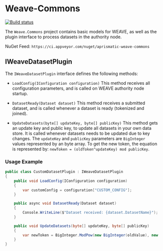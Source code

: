 ﻿# Weave-Commons

[![Build status](https://ci.appveyor.com/api/projects/status/p87ij8921enurk50/branch/master?svg=true)](https://ci.appveyor.com/project/bazzilic/weave-commons/branch/master)

The `Weave.Commons` project contains basic models for WEAVE, as well as the plugin interface to process datasets in the authority node.

NuGet Feed: `https://ci.appveyor.com/nuget/aprismatic-weave-commons`

## IWeaveDatasetPlugin

The `IWeaveDatasetPlugin` interface defines the following methods:

* `LoadConfig(IConfiguration configuration)`
This method receives all configuration parameters, and is called on WEAVE authority node startup.

* `DatasetReady(Dataset dataset)`
This method receives a submitted dataset, and is called whenever a dataset is ready (tokenized and joined).

* `UpdateDatasets(byte[] updateKey, byte[] publicKey)`
This method gets an update key and public key, to update all datasets in your own data store. It is called whenever datasets needs to be updated due to key changes.
The `updateKey` and `publicKey` parameters are `BigInteger` values represented by an byte array. To get the new token, the equation is represented by: `newToken = (oldToken^updateKey) mod publicKey`.

### Usage Example

```csharp
public class CustomDatasetPlugin : IWeaveDatasetPlugin
{
    public void LoadConfig(IConfiguration configuration)
    {
        var customConfig = configuration["CUSTOM_CONFIG"];
    }

    public async void DatasetReady(Dataset dataset)
    {
        Console.WriteLine($"Dataset received: {dataset.DatasetName}");
    }

    public void UpdateDatasets(byte[] updateKey, byte[] publicKey)
    {
        var newToken = BigInteger.ModPow(new BigInteger(oldValue), new BigInteger(SecretKey), new BigInteger(PublicKey));
    }
}
```
